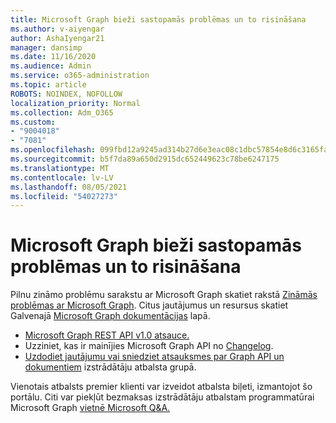 ```yaml
---
title: Microsoft Graph bieži sastopamās problēmas un to risināšana
ms.author: v-aiyengar
author: AshaIyengar21
manager: dansimp
ms.date: 11/16/2020
ms.audience: Admin
ms.service: o365-administration
ms.topic: article
ROBOTS: NOINDEX, NOFOLLOW
localization_priority: Normal
ms.collection: Adm_O365
ms.custom:
- "9004018"
- "7081"
ms.openlocfilehash: 099fbd12a9245ad314b27d6e3eac08c1dbc57854e8d6c3165fac81141d83bde6
ms.sourcegitcommit: b5f7da89a650d2915dc652449623c78be6247175
ms.translationtype: MT
ms.contentlocale: lv-LV
ms.lasthandoff: 08/05/2021
ms.locfileid: "54027273"
---
```

# <a name="microsoft-graph-common-issues-and-resolutions"></a>Microsoft Graph bieži sastopamās problēmas un to risināšana

Pilnu zināmo problēmu sarakstu ar Microsoft Graph skatiet rakstā [Zināmās problēmas ar Microsoft Graph](https://docs.microsoft.com/graph/known-issues). Citus jautājumus un resursus skatiet Galvenajā [Microsoft Graph dokumentācijas](https://docs.microsoft.com/graph/) lapā.

- [Microsoft Graph REST API v1.0 atsauce.](https://docs.microsoft.com/graph/api/overview?toc=.%2Fref%2Ftoc.json&view=graph-rest-1.0)
- Uzziniet, kas ir mainījies Microsoft Graph API no [Changelog](https://docs.microsoft.com/graph/changelog). 
- [Uzdodiet jautājumu vai sniedziet atsauksmes par Graph API un dokumentiem](https://aka.ms/GraphDeveloperSupport) izstrādātāju atbalsta grupā.

Vienotais atbalsts premier klienti var izveidot atbalsta biļeti, izmantojot šo portālu. Citi var piekļūt bezmaksas izstrādātāju atbalstam programmatūrai Microsoft Graph [vietnē Microsoft Q&A.](https://aka.ms/AskGraph)
